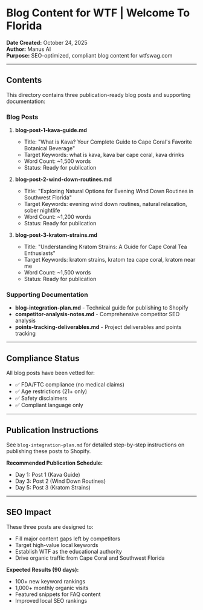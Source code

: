 # Blog Content for WTF | Welcome To Florida

**Date Created:** October 24, 2025  
**Author:** Manus AI  
**Purpose:** SEO-optimized, compliant blog content for wtfswag.com

---

## Contents

This directory contains three publication-ready blog posts and supporting documentation:

### Blog Posts

1. **blog-post-1-kava-guide.md**
   - Title: "What is Kava? Your Complete Guide to Cape Coral's Favorite Botanical Beverage"
   - Target Keywords: what is kava, kava bar cape coral, kava drinks
   - Word Count: ~1,500 words
   - Status: Ready for publication

2. **blog-post-2-wind-down-routines.md**
   - Title: "Exploring Natural Options for Evening Wind Down Routines in Southwest Florida"
   - Target Keywords: evening wind down routines, natural relaxation, sober nightlife
   - Word Count: ~1,200 words
   - Status: Ready for publication

3. **blog-post-3-kratom-strains.md**
   - Title: "Understanding Kratom Strains: A Guide for Cape Coral Tea Enthusiasts"
   - Target Keywords: kratom strains, kratom tea cape coral, kratom near me
   - Word Count: ~1,500 words
   - Status: Ready for publication

### Supporting Documentation

- **blog-integration-plan.md** - Technical guide for publishing to Shopify
- **competitor-analysis-notes.md** - Comprehensive competitor SEO analysis
- **points-tracking-deliverables.md** - Project deliverables and points tracking

---

## Compliance Status

All blog posts have been vetted for:
- ✅ FDA/FTC compliance (no medical claims)
- ✅ Age restrictions (21+ only)
- ✅ Safety disclaimers
- ✅ Compliant language only

---

## Publication Instructions

See `blog-integration-plan.md` for detailed step-by-step instructions on publishing these posts to Shopify.

**Recommended Publication Schedule:**
- Day 1: Post 1 (Kava Guide)
- Day 3: Post 2 (Wind Down Routines)
- Day 5: Post 3 (Kratom Strains)

---

## SEO Impact

These three posts are designed to:
- Fill major content gaps left by competitors
- Target high-value local keywords
- Establish WTF as the educational authority
- Drive organic traffic from Cape Coral and Southwest Florida

**Expected Results (90 days):**
- 100+ new keyword rankings
- 1,000+ monthly organic visits
- Featured snippets for FAQ content
- Improved local SEO rankings

